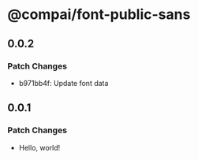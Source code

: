 # @compai/font-public-sans

## 0.0.2

### Patch Changes

- b971bb4f: Update font data

## 0.0.1

### Patch Changes

- Hello, world!
